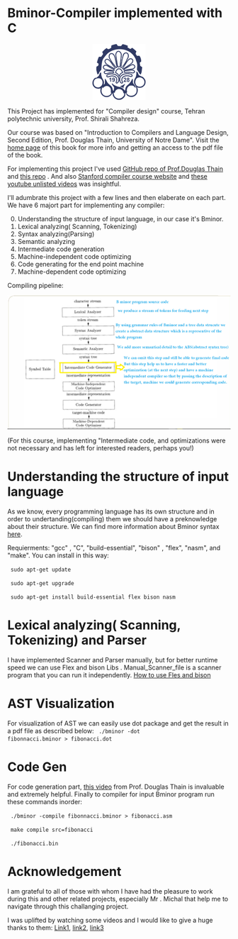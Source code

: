 # Bminor-Compiler implemented with C 
[//]:# (pics/aut-logo.png)
<p align="center">
  <img width="120" hight="126" src="pics/aut-logo.png">
</p>

This Project has implemented for "Compiler design" course, Tehran polytechnic university, Prof. Shirali Shahreza.

Our course was based on "Introduction to Compilers and Language Design, Second Edition, Prof. Douglas Thain, University of Notre Dame".
Visit the [home page](https://www3.nd.edu/~dthain/courses/cse40243/fall2019/) of this book for more info and getting an access to the pdf file of the book.

For implementing this project I've used [GitHub repo of Prof.Douglas Thain](https://github.com/dthain/compilerbook-examples) and [this repo](https://github.com/dthain/compilerbook-examples) . And also [Stanford compiler course website](https://web.stanford.edu/class/cs143/) and [these youtube unlisted videos](https://www.youtube.com/playlist?list=PLEAYkSg4uSQ3yc_zf_f1GOxl5CZo0LVBb) was insightful.

I'll adumbrate this project with a few lines and then elaberate on each part.
We have 6 majort part for implementing any compiler:

0. Understanding the structure of input language, in our case it's Bminor.
1. Lexical analyzing( Scanning, Tokenizing)
2. Syntax analyzing(Parsing)
3. Semantic analyzing
4. Intermediate code generation
5. Machine-independent code optimizing 
6. Code generating for the end point machine
7. Machine-dependent code optimizing

Compiling pipeline:
<p align="center">
  <img width="1059" hight="639" src="pics/compilerPipeLine.png">
</p>

(For this course, implementing "Intermediate code, and optimizations were not necessary and has left for interested readers, perhaps you!)

Understanding the structure of input language
====
As we know, every programming language has its own structure and in order to undertanding(compiling) them we should have a preknowledge about their structure.
We can find more information about Bminor syntax [here](https://www3.nd.edu/~dthain/courses/cse40243/fall2019/bminor.html).

Requierments:
"gcc" , "C", "build-essential", "bison" , "flex", "nasm", and "make".
You can install in this way:

<code> sudo apt-get update  </code>

<code> sudo apt-get upgrade  </code>

<code> sudo apt-get install build-essential flex bison nasm </code>

Lexical analyzing( Scanning, Tokenizing) and Parser
====
I have implemented Scanner and Parser manually, but for better runtime speed we can use Flex and bison Libs .
Manual_Scanner_file is a scanner program that you can run it independently.
[How to use Fles and bison](https://www.youtube.com/watch?v=pu0hX5lftQU)

AST Visualization
====
For visualization of AST we can easily use dot package and get the result in a pdf file as described below:
<code> ./bminor -dot fibonnacci.bminor > fibonacci.dot  </code>

Code Gen
==== 
For code generation part, [this video](https://www.youtube.com/watch?v=-ti07Z0xKKg) from Prof. Douglas Thain is invaluable and extremely helpful.
Finally to compiler for input Bminor program run these commands inorder:

<code> ./bminor -compile fibonnacci.bminor > fibonacci.asm </code>

<code> make compile src=fibonacci </code>

<code> ./fibonacci.bin </code>

Acknowledgement 
====
I am grateful to all of those with whom I have had the pleasure to work during this and other related projects, especially Mr . Michal that help me to navigate through this challanging project.

I was uplifted by watching some videos and I would like to give a huge thanks to them: [Link1](https://www.youtube.com/watch?v=eF9qWbuQLuw), [link2](https://www.youtube.com/watch?v=PRcMPwaWj1Y), [link3](https://craftinginterpreters.com/a-map-of-the-territory.html)



